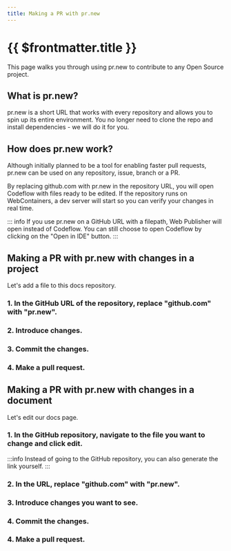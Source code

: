 ```yaml
---
title: Making a PR with pr.new
---
```


# {{ $frontmatter.title }}

This page walks you through using pr.new to contribute to any Open Source project.

## What is pr.new?
pr.new is a short URL that works with every repository and allows you to spin up its entire environment. You no longer need to clone the repo and install dependencies - we will do it for you.

## How does pr.new work?

Although initially planned to be a tool for enabling faster pull requests, pr.new can be used on any repository, issue, branch or a PR.

By replacing github.com with pr.new in the repository URL, you will open Codeflow with files ready to be edited. If the repository runs on WebContainers, a dev server will start so you can verify your changes in real time.

::: info
If you use pr.new on a GitHub URL with a filepath,  Web Publisher will open instead of Codeflow. You can still choose to open Codeflow by clicking on the "Open in IDE" button.
:::

## Making a PR with pr.new with changes in a project

Let's add a file to this docs repository.

### 1. In the GitHub URL of the repository, replace "github.com" with "pr.new".

<!-- gifs -->

### 2. Introduce changes.

<!-- gifs -->

### 3. Commit the changes.

<!-- gifs -->

### 4. Make a pull request.

<!-- gifs -->

## Making a PR with pr.new with changes in a document

Let's edit our docs page.

### 1. In the GitHub repository, navigate to the file you want to change and click edit. 

<!-- gifs -->

:::info
Instead of going to the GitHub repository, you can also generate the link yourself.
:::

### 2. In the URL, replace "github.com" with "pr.new".

<!-- gifs -->

### 3. Introduce changes you want to see.

<!-- gifs -->

### 4. Commit the changes.

<!-- gifs -->

### 4. Make a pull request.

<!-- gifs -->
